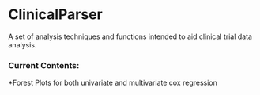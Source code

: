 # ClinicalParser
A set of analysis techniques and functions intended to aid clinical trial data analysis.

### Current Contents:

*Forest Plots for both univariate and multivariate cox regression
